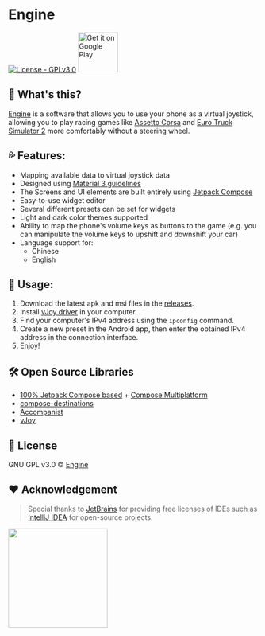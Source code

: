 # Engine

[![License - GPLv3.0](https://img.shields.io/badge/License-GPLv3.0-2ea44f)](https://choosealicense.com/licenses/gpl-3.0/#) [<img src="https://play.google.com/intl/en_us/badges/images/generic/en_badge_web_generic.png" alt="Get it on Google Play" height="80" />](https://play.google.com/store/apps/details?id=com.github.whitescent.engine)


## 🤔 What's this?

[Engine](https://github.com/whitescent/Engine) is a software that allows you to use your phone as a virtual joystick, allowing you to play racing games like [Assetto Corsa](https://store.steampowered.com/app/244210/_Assetto_Corsa/) and [Euro Truck Simulator 2](https://store.steampowered.com/app/227300/Euro_Truck_Simulator_2/) more comfortably without a steering wheel.

## 💦 Features:

* Mapping available data to virtual joystick data
* Designed using [Material 3 guidelines](https://m3.material.io/)
* The Screens and UI elements are built entirely using [Jetpack Compose](https://developer.android.com/jetpack/compose)
* Easy-to-use widget editor
* Several different presets can be set for widgets
* Light and dark color themes supported
* Ability to map the phone's volume keys as buttons to the game (e.g. you can manipulate the volume keys to upshift and downshift your car)
* Language support for:
  * Chinese
  * English
  
## 🚀 Usage:

1. Download the latest apk and msi files in the [releases](https://github.com/whitescent/Engine/releases).
2. Install [vJoy driver](https://github.com/jshafer817/vJoy/releases/tag/v2.1.9.1) in your computer. 
3. Find your computer's IPv4 address using the `ipconfig` command.
4. Create a new preset in the Android app, then enter the obtained IPv4 address in the connection interface.
5. Enjoy!

## 🛠 Open Source Libraries

* [100% Jetpack Compose based](https://developer.android.com/jetpack/compose) + [Compose Multiplatform](https://github.com/JetBrains/compose-jb)
* [compose-destinations](https://github.com/raamcosta/compose-destinations)
* [Accompanist](https://github.com/google/accompanist)
* [vJoy](https://github.com/jshafer817/vJoy)

## 📄 License

GNU GPL v3.0 © [Engine](https://github.com/whitescent/Engine)

## ❤️ Acknowledgement

> Special thanks to [JetBrains](https://www.jetbrains.com/?from=engine) for providing free licenses of IDEs such as [IntelliJ IDEA](https://www.jetbrains.com/idea/?from=engine) for open-source projects.

[<img src="https://resources.jetbrains.com/storage/products/company/brand/logos/jb_beam.png" width="200"/>](https://www.jetbrains.com/?from=engine)
